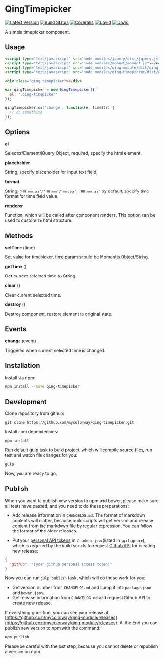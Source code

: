 # QingTimepicker

[![Latest Version](https://img.shields.io/npm/v/qing-timepicker.svg)](https://www.npmjs.com/package/qing-timepicker)
[![Build Status](https://img.shields.io/travis/mycolorway/qing-timepicker.svg)](https://travis-ci.org/mycolorway/qing-timepicker)
[![Coveralls](https://img.shields.io/coveralls/mycolorway/qing-timepicker.svg)](https://coveralls.io/github/mycolorway/qing-timepicker)
[![David](https://img.shields.io/david/mycolorway/qing-timepicker.svg)](https://david-dm.org/mycolorway/qing-timepicker)
[![David](https://img.shields.io/david/dev/mycolorway/qing-timepicker.svg)](https://david-dm.org/mycolorway/qing-timepicker#info=devDependencies)

A simple timepicker component.

## Usage

```html
<script type="text/javascript" src="node_modules/jquery/dist/jquery.js"></script>
<script type="text/javascript" src="node_modules/moment/moment.js"></script>
<script type="text/javascript" src="node_modules/qing-module/dist/qing-module.js"></script>
<script type="text/javascript" src="node_modules/qing-timepicker/dist/qing-timepicker.js"></script>

<div class="qing-timepicker"></div>
```

```js
var qingTimepicker = new QingTimepicker({
  el: '.qing-timepicker'
});

qingTimepicker.on('change', function(e, timeStr) {
  // do something
});
```

## Options

__el__

Selector/Element/jQuery Object, required, specify the html element.

__placeholder__

String, specify placeholder for input text field.

__format__

String, `'HH:mm:ss'/'HH:mm'/'mm:ss'`, `'HH:mm:ss'` by default, specify time format for time field value.

__renderer__

Function, which will be called after component renders. This option can be used to customize html structure.

## Methods

__setTime__ (time)

Set value for timepicker, time param should be Momentjs Object/String.

__getTime__ ()

Get current selected time as String.

__clear__ ()

Clear current selected time.

__destroy__ ()

Destroy component, restore element to original state.

## Events

__change__ (event)

Triggered when current selected time is changed.

## Installation

Install via npm:

```bash
npm install --save qing-timepicker
```

## Development

Clone repository from github:

```bash
git clone https://github.com/mycolorway/qing-timepicker.git
```

Install npm dependencies:

```bash
npm install
```

Run default gulp task to build project, which will compile source files, run test and watch file changes for you:

```bash
gulp
```

Now, you are ready to go.

## Publish

When you want to publish new version to npm and bower, please make sure all tests have passed, and you need to do these preparations:

* Add release information in `CHANGELOG.md`. The format of markdown contents will matter, because build scripts will get version and release content from the markdown file by regular expression. You can follow the format of the older releases.

* Put your [personal API tokens](https://github.com/blog/1509-personal-api-tokens) in `/.token.json`(listed in `.gitignore`), which is required by the build scripts to request [Github API](https://developer.github.com/v3/) for creating new release:

```json
{
  "github": "[your github personal access token]"
}
```

Now you can run `gulp publish` task, which will do these work for you:

* Get version number from `CHANGELOG.md` and bump it into `package.json` and `bower.json`.
* Get release information from `CHANGELOG.md` and request Github API to create new release.

If everything goes fine, you can see your release at [https://github.com/mycolorway/qing-module/releases](https://github.com/mycolorway/qing-module/releases). At the End you can publish new version to npm with the command:

```bash
npm publish
```

Please be careful with the last step, because you cannot delete or republish a version on npm.

